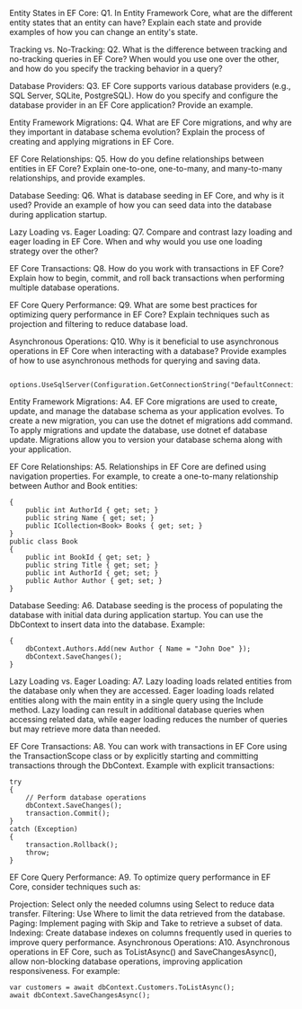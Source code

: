Entity States in EF Core:
Q1. In Entity Framework Core, what are the different entity states that an entity can have? Explain each state and provide examples of how you can change an entity's state.

Tracking vs. No-Tracking:
Q2. What is the difference between tracking and no-tracking queries in EF Core? When would you use one over the other, and how do you specify the tracking behavior in a query?

Database Providers:
Q3. EF Core supports various database providers (e.g., SQL Server, SQLite, PostgreSQL). How do you specify and configure the database provider in an EF Core application? Provide an example.

Entity Framework Migrations:
Q4. What are EF Core migrations, and why are they important in database schema evolution? Explain the process of creating and applying migrations in EF Core.

EF Core Relationships:
Q5. How do you define relationships between entities in EF Core? Explain one-to-one, one-to-many, and many-to-many relationships, and provide examples.

Database Seeding:
Q6. What is database seeding in EF Core, and why is it used? Provide an example of how you can seed data into the database during application startup.

Lazy Loading vs. Eager Loading:
Q7. Compare and contrast lazy loading and eager loading in EF Core. When and why would you use one loading strategy over the other?

EF Core Transactions:
Q8. How do you work with transactions in EF Core? Explain how to begin, commit, and roll back transactions when performing multiple database operations.

EF Core Query Performance:
Q9. What are some best practices for optimizing query performance in EF Core? Explain techniques such as projection and filtering to reduce database load.

Asynchronous Operations:
Q10. Why is it beneficial to use asynchronous operations in EF Core when interacting with a database? Provide examples of how to use asynchronous methods for querying and saving data.

```services.AddDbContext<MyDbContext>(options =>
    options.UseSqlServer(Configuration.GetConnectionString("DefaultConnection")));
```

Entity Framework Migrations:
A4. EF Core migrations are used to create, update, and manage the database schema as your application evolves. To create a new migration, you can use the dotnet ef migrations add command. To apply migrations and update the database, use dotnet ef database update. Migrations allow you to version your database schema along with your application.

EF Core Relationships:
A5. Relationships in EF Core are defined using navigation properties. For example, to create a one-to-many relationship between Author and Book entities:

```public class Author
{
    public int AuthorId { get; set; }
    public string Name { get; set; }
    public ICollection<Book> Books { get; set; }
}
public class Book
{
    public int BookId { get; set; }
    public string Title { get; set; }
    public int AuthorId { get; set; }
    public Author Author { get; set; }
}
```

Database Seeding:
A6. Database seeding is the process of populating the database with initial data during application startup. You can use the DbContext to insert data into the database. Example:

```if (!dbContext.Authors.Any())
{
    dbContext.Authors.Add(new Author { Name = "John Doe" });
    dbContext.SaveChanges();
}
```

Lazy Loading vs. Eager Loading:
A7. Lazy loading loads related entities from the database only when they are accessed. Eager loading loads related entities along with the main entity in a single query using the Include method. Lazy loading can result in additional database queries when accessing related data, while eager loading reduces the number of queries but may retrieve more data than needed.

EF Core Transactions:
A8. You can work with transactions in EF Core using the TransactionScope class or by explicitly starting and committing transactions through the DbContext. Example with explicit transactions:

```using var transaction = dbContext.Database.BeginTransaction();
try
{
    // Perform database operations
    dbContext.SaveChanges();
    transaction.Commit();
}
catch (Exception)
{
    transaction.Rollback();
    throw;
}
```

EF Core Query Performance:
A9. To optimize query performance in EF Core, consider techniques such as:

Projection: Select only the needed columns using Select to reduce data transfer.
Filtering: Use Where to limit the data retrieved from the database.
Paging: Implement paging with Skip and Take to retrieve a subset of data.
Indexing: Create database indexes on columns frequently used in queries to improve query performance.
Asynchronous Operations:
A10. Asynchronous operations in EF Core, such as ToListAsync() and SaveChangesAsync(), allow non-blocking database operations, improving application responsiveness. For example:

```
var customers = await dbContext.Customers.ToListAsync();
await dbContext.SaveChangesAsync();
```
